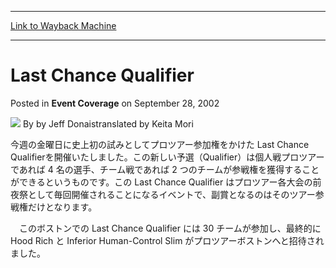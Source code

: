 
---
[Link to Wayback Machine](https://web.archive.org/web/20220816080455/https://magic.wizards.com/en/articles/archive/event-coverage/last-chance-qualifier-2002-09-28)

[_metadata_:author]:- "by Jeff Donais<break ->translated by Keita Mori"
[_metadata_:description]:- "今週の金曜日に史上初の試みとしてプロツアー参加権をかけた Last Chance Qualifierを開催いたしました。この新しい予選（Qualifier）は個人戦プロツアーであれば 4 名の選手、チーム戦であれば 2 つのチームが参戦権を獲得することができるというものです。この Last Chance Qualifier はプロツアー各大会の前夜祭として毎回開催されることになるイベントで、副賞となるのはそのツアー参戦権だけとなります。　このボストンでの Last Chance Qualifier には 30 チームが参加し、最終的に Hood Rich と Inferior Human-Control Slim がプロツアーボストンへと招待されました。"
[_metadata_:generator]:- "Drupal 7 (http://drupal.org)"
[_metadata_:node]:- "796416"
[_metadata_:publish_date]:- "2002-09-28"
[_metadata_:source]:- "div-main-content"
[_metadata_:title]:- "Last Chance Qualifier"
[_metadata_:wayback_capture_timestamp]:- "2022-08-16 08:04:55"
[_metadata_:wayback_raw_url]:- "https://web.archive.org/web/20220816080455id_/https://magic.wizards.com/en/articles/archive/event-coverage/last-chance-qualifier-2002-09-28"
[_metadata_:wayback_url]:- "https://magic.wizards.com/en/articles/archive/event-coverage/last-chance-qualifier-2002-09-28"
---


Last Chance Qualifier
=====================



 Posted in **Event Coverage**
 on September 28, 2002 






![](https://media.magic.wizards.com/styles/auth_small/public/generic-avatar-150_693.png)
By by Jeff Donais<break />translated by Keita Mori











今週の金曜日に史上初の試みとしてプロツアー参加権をかけた Last Chance Qualifierを開催いたしました。この新しい予選（Qualifier）は個人戦プロツアーであれば 4 名の選手、チーム戦であれば 2 つのチームが参戦権を獲得することができるというものです。この Last Chance Qualifier はプロツアー各大会の前夜祭として毎回開催されることになるイベントで、副賞となるのはそのツアー参戦権だけとなります。

　このボストンでの Last Chance Qualifier には 30 チームが参加し、最終的に Hood Rich と Inferior Human-Control Slim がプロツアーボストンへと招待されました。







